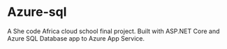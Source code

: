 # Azure-sql

A She code Africa cloud school final project. Built with ASP.NET Core and Azure SQL Database app to Azure App Service.
